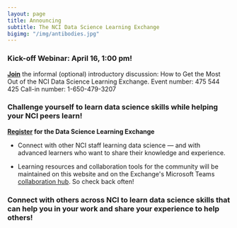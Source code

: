 ```yaml
---
layout: page
title: Announcing 
subtitle: The NCI Data Science Learning Exchange
bigimg: "/img/antibodies.jpg"
---
```

### Kick-off Webinar: April 16, 1:00 pm!

**[Join](https://cbiit.webex.com/cbiit/onstage/g.php?MTID=e904e9ab1f48d236077710fe98c78bd8d)** the informal (optional) introductory discussion: How to Get the Most Out of the NCI Data Science Learning Exchange.
Event number: 475 544 425       Call-in number: 1-650-479-3207


### Challenge yourself to learn data science skills while helping your NCI peers learn!

**[Register](http://bit.ly/NCI_datascience_peer2peer) for the Data Science Learning Exchange**

* Connect with other NCI staff learning data science — and with advanced learners who want to share their knowledge and experience.

* Learning resources and collaboration tools for the community will be maintained on this website and on the Exchange's Microsoft Teams [collaboration hub](https://teams.microsoft.com/l/team/19%3a82c18d91721048e7a69516e155ac554a%40thread.skype/conversations?groupId=ac0387a5-f532-4379-a234-73eca4399e11&tenantId=14b77578-9773-42d5-8507-251ca2dc2b06).  So check back often!

### Connect with others across NCI to learn data science skills that can help you in your work and share your experience to help others!
